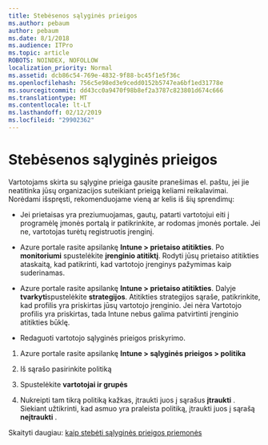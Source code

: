 ```yaml
---
title: Stebėsenos sąlyginės prieigos
ms.author: pebaum
author: pebaum
ms.date: 8/1/2018
ms.audience: ITPro
ms.topic: article
ROBOTS: NOINDEX, NOFOLLOW
localization_priority: Normal
ms.assetid: dcb86c54-769e-4832-9f88-bc45f1e5f36c
ms.openlocfilehash: 756c5e98ed3e9cedd0152b5747ea6bf1ed31778e
ms.sourcegitcommit: dd43cc0a9470f98b8ef2a3787c823801d674c666
ms.translationtype: MT
ms.contentlocale: lt-LT
ms.lasthandoff: 02/12/2019
ms.locfileid: "29902362"
---
```

# <a name="monitoring-conditional-access"></a>Stebėsenos sąlyginės prieigos

Vartotojams skirta su sąlygine prieiga gausite pranešimas el. paštu, jei jie neatitinka jūsų organizacijos suteikiant prieigą keliami reikalavimai. Norėdami išspręsti, rekomenduojame vieną ar kelis iš šių sprendimų:
  
- Jei prietaisas yra preziumuojamas, gautų, patarti vartotojui eiti į programėlę įmonės portalą ir patikrinkite, ar rodomas įmonės portale. Jei ne, vartotojas turėtų registruotis įrenginį.
    
- Azure portale rasite apsilankę **Intune \> prietaiso atitikties**. Po **monitoriumi** spustelėkite **įrenginio atitiktį**. Rodyti jūsų prietaiso atitikties ataskaitą, kad patikrinti, kad vartotojo įrenginys pažymimas kaip suderinamas. 
    
- Azure portale rasite apsilankę **Intune \> prietaiso atitikties**. Dalyje **tvarkyti**spustelėkite **strategijos**. Atitikties strategijos sąraše, patikrinkite, kad profilis yra priskirtas jūsų vartotojo įrenginio. Jei nėra Vartotojo profilis yra priskirtas, tada Intune nebus galima patvirtinti įrenginio atitikties būklę. 
    
- Redaguoti vartotojo sąlyginės prieigos priskyrimo.
    
1. Azure portale rasite apsilankę **Intune \> sąlyginės prieigos \> politika**
    
2. Iš sąrašo pasirinkite politiką
    
3. Spustelėkite **vartotojai ir grupės**
    
4. Nukreipti tam tikrą politiką kažkas, įtraukti juos į sąrašus **įtraukti** . Siekiant užtikrinti, kad asmuo yra praleista politiką, įtraukti juos į sąrašą **neįtraukti** . 
    
Skaityti daugiau: [kaip stebėti sąlyginės prieigos priemonės](https://docs.microsoft.com/intune/conditional-access-exchange-monitor)
  

